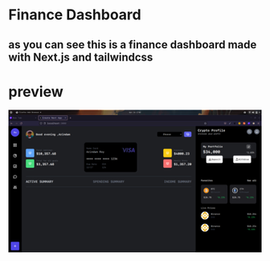 # Finance Dashboard
## as you can see this is a finance dashboard made with Next.js and tailwindcss

# preview
![](public/preview.png)
